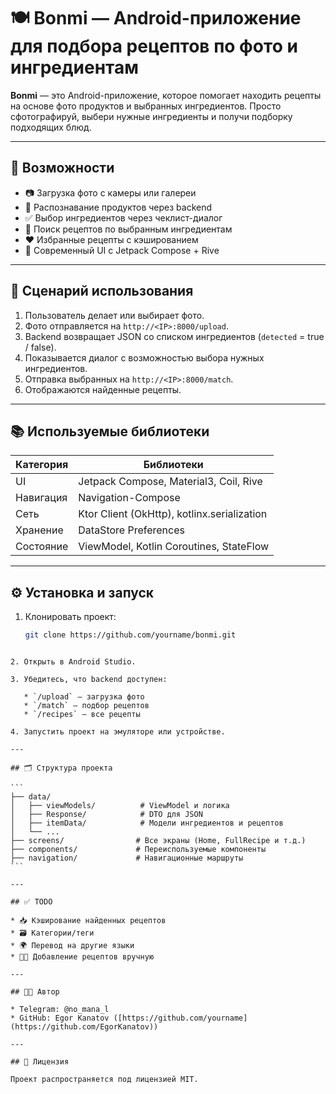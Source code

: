 # 🍽️ Bonmi — Android-приложение для подбора рецептов по фото и ингредиентам

**Bonmi** — это Android-приложение, которое помогает находить рецепты на основе фото продуктов и выбранных ингредиентов. Просто сфотографируй, выбери нужные ингредиенты и получи подборку подходящих блюд.

---

## 🚀 Возможности

- 📷 Загрузка фото с камеры или галереи
- 🧠 Распознавание продуктов через backend
- ✅ Выбор ингредиентов через чеклист-диалог
- 🔎 Поиск рецептов по выбранным ингредиентам
- ❤️ Избранные рецепты с кэшированием
- 🎨 Современный UI с Jetpack Compose + Rive

---

## 📸 Сценарий использования

1. Пользователь делает или выбирает фото.
2. Фото отправляется на `http://<IP>:8000/upload`.
3. Backend возвращает JSON со списком ингредиентов (`detected` = true / false).
4. Показывается диалог с возможностью выбора нужных ингредиентов.
5. Отправка выбранных на `http://<IP>:8000/match`.
6. Отображаются найденные рецепты.

---

## 📚 Используемые библиотеки

| Категория     | Библиотеки |
|--------------|------------|
| UI           | Jetpack Compose, Material3, Coil, Rive |
| Навигация     | Navigation-Compose |
| Сеть         | Ktor Client (OkHttp), kotlinx.serialization |
| Хранение     | DataStore Preferences |
| Состояние     | ViewModel, Kotlin Coroutines, StateFlow |

---

## ⚙️ Установка и запуск

1. Клонировать проект:
   ```bash
   git clone https://github.com/yourname/bonmi.git
````

2. Открыть в Android Studio.

3. Убедитесь, что backend доступен:

   * `/upload` — загрузка фото
   * `/match` — подбор рецептов
   * `/recipes` — все рецепты

4. Запустить проект на эмуляторе или устройстве.

---

## 🗂 Структура проекта

```
├── data/
│   ├── viewModels/          # ViewModel и логика
│   ├── Response/            # DTO для JSON
│   ├── itemData/            # Модели ингредиентов и рецептов
│   └── ...
├── screens/                # Все экраны (Home, FullRecipe и т.д.)
├── components/             # Переиспользуемые компоненты
├── navigation/             # Навигационные маршруты
```

---

## ✅ TODO

* 📥 Кэширование найденных рецептов
* 🗃️ Категории/теги
* 🌍 Перевод на другие языки
* 🧑‍🍳 Добавление рецептов вручную

---

## 👨‍💻 Автор

* Telegram: @no_mana_l
* GitHub: Egor Kanatov ([https://github.com/yourname](https://github.com/EgorKanatov))

---

## 📝 Лицензия

Проект распространяется под лицензией MIT.
